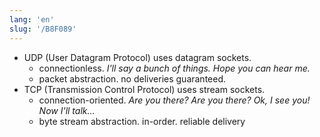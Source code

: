 ```yaml
---
lang: 'en'
slug: '/B8F089'
---
```


- UDP (User Datagram Protocol) uses datagram sockets.
  - connectionless. _I'll say a bunch of things. Hope you can hear me._
  - packet abstraction. no deliveries guaranteed.
- TCP (Transmission Control Protocol) uses stream sockets.
  - connection-oriented. _Are you there? Are you there? Ok, I see you! Now I'll talk..._
  - byte stream abstraction. in-order. reliable delivery
